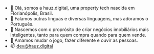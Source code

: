 - 👋 Olá, somos a hauz.digital, uma property tech nascida em Florianópolis, Brasil.
- 👀 Falamos outras línguas e diversas linguagens, mas adoramos o Português.
- 🌱 Nascemos com o proprósito de criar negócios imobiliários mais inteligentes, tanto para quem compra quando para quem vende.
- 💞️ Amamos mudar o jogo, fazer diferente e ouvir as pessoas.
- 📫 dev@hauz.digital

<!---
hauzdigital/hauzdigital is a ✨ special ✨ repository because its `README.md` (this file) appears on your GitHub profile.
You can click the Preview link to take a look at your changes.
--->

